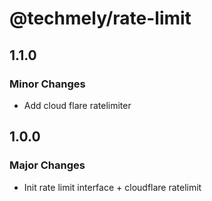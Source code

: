 # @techmely/rate-limit

## 1.1.0

### Minor Changes

- Add cloud flare ratelimiter

## 1.0.0

### Major Changes

- Init rate limit interface + cloudflare ratelimit
